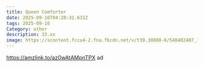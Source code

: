```yaml
---
title: Queen Comforter
date: 2025-09-16T04:28:31.631Z
tags: 2025-09-16
Category: other
description: 33.xx
image: https://scontent.fccu4-2.fna.fbcdn.net/v/t39.30808-6/548482407_1293718335839203_6307171944057693005_n.jpg?stp=dst-jpg_p526x296_tt6&_nc_cat=109&ccb=1-7&_nc_sid=aa7b47&_nc_ohc=0MC9-H8d2O4Q7kNvwHMXR94&_nc_oc=AdnbWHAx16svrh1FelqZqOE18ksGXzGBx7kp3wKK8qtwHbjFTNoGYkMdKXirpzxRg8Q&_nc_zt=23&_nc_ht=scontent.fccu4-2.fna&_nc_gid=9p9Nk0oETCM9wdIcNRfAoA&oh=00_AfatLoeGioYzXvgELFQ5U4E1lK88-zRdG7kUMYjMZc66Vw&oe=68CEA63E
---
```

https://amzlink.to/az0wAtAMpnTPX ad